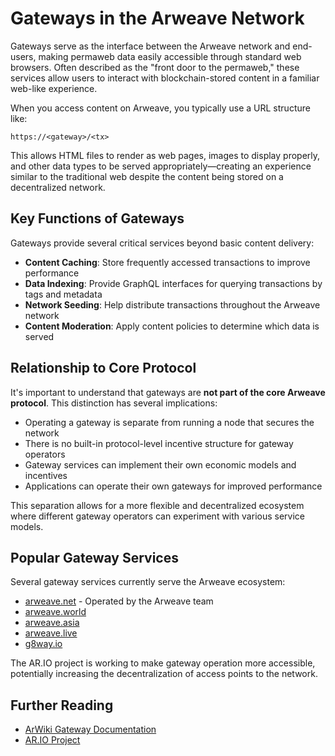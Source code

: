 
# Gateways in the Arweave Network

Gateways serve as the interface between the Arweave network and end-users, making permaweb data easily accessible through standard web browsers. Often described as the "front door to the permaweb," these services allow users to interact with blockchain-stored content in a familiar web-like experience.

When you access content on Arweave, you typically use a URL structure like:

```
https://<gateway>/<tx>
```

This allows HTML files to render as web pages, images to display properly, and other data types to be served appropriately—creating an experience similar to the traditional web despite the content being stored on a decentralized network.

## Key Functions of Gateways

Gateways provide several critical services beyond basic content delivery:

- **Content Caching**: Store frequently accessed transactions to improve performance
- **Data Indexing**: Provide GraphQL interfaces for querying transactions by tags and metadata
- **Network Seeding**: Help distribute transactions throughout the Arweave network
- **Content Moderation**: Apply content policies to determine which data is served

## Relationship to Core Protocol

It's important to understand that gateways are **not part of the core Arweave protocol**. This distinction has several implications:

- Operating a gateway is separate from running a node that secures the network
- There is no built-in protocol-level incentive structure for gateway operators
- Gateway services can implement their own economic models and incentives
- Applications can operate their own gateways for improved performance

This separation allows for a more flexible and decentralized ecosystem where different gateway operators can experiment with various service models.

## Popular Gateway Services

Several gateway services currently serve the Arweave ecosystem:

- [arweave.net](https://arweave.net/) - Operated by the Arweave team
- [arweave.world](https://cookbook.arweave.world/)
- [arweave.asia](https://cookbook.arweave.asia)
- [arweave.live](https://arweave.live/)
- [g8way.io](https://g8way.io)

The AR.IO project is working to make gateway operation more accessible, potentially increasing the decentralization of access points to the network.

## Further Reading

- [ArWiki Gateway Documentation](https://arwiki.wiki/#/en/gateways)
- [AR.IO Project](https://ar.io/)
